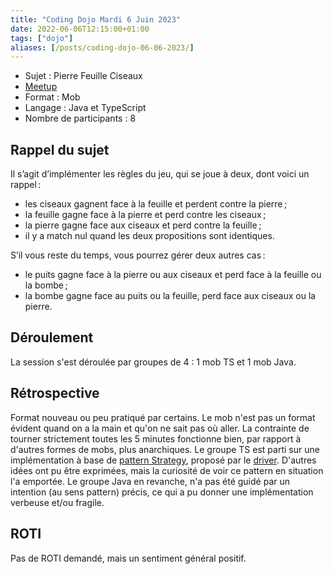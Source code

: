 ```yaml
---
title: "Coding Dojo Mardi 6 Juin 2023"
date: 2022-06-06T12:15:00+01:00
tags: ["dojo"]
aliases: [/posts/coding-dojo-06-06-2023/]
---
```


- Sujet : Pierre Feuille Ciseaux
- [Meetup](https://www.meetup.com/fr-FR/software-craftsmanship-lyon/events/293565557/)
- Format : Mob
- Langage : Java et TypeScript
- Nombre de participants : 8


## Rappel du sujet

Il s’agit d’implémenter les règles du jeu, qui se joue à deux, dont voici un rappel :

- les ciseaux gagnent face à la feuille et perdent contre la pierre ;
- la feuille gagne face à la pierre et perd contre les ciseaux ;
- la pierre gagne face aux ciseaux et perd contre la feuille ;
- il y a match nul quand les deux propositions sont identiques.

S’il vous reste du temps, vous pourrez gérer deux autres cas :

- le puits gagne face à la pierre ou aux ciseaux et perd face à la feuille ou la bombe ;
- la bombe gagne face au puits ou la feuille, perd face aux ciseaux ou la pierre.

## Déroulement

La session s'est déroulée par groupes de 4 : 1 mob TS et 1 mob Java.

## Rétrospective

Format nouveau ou peu pratiqué par certains.
Le mob n'est pas un format évident quand on a la main et qu'on ne sait pas où aller.
La contrainte de tourner strictement toutes les 5 minutes fonctionne bien, par rapport à d'autres formes de mobs, plus anarchiques.
Le groupe TS est parti sur une implémentation à base de [pattern Strategy](https://fr.wikipedia.org/wiki/Strat%C3%A9gie_(patron_de_conception)), proposé par le [driver](https://martinfowler.com/articles/on-pair-programming.html#DriverAndNavigator).
D'autres idées ont pu être exprimées, mais la curiosité de voir ce pattern en situation l'a emportée.
Le groupe Java en revanche, n'a pas été guidé par un intention (au sens pattern) précis, ce qui a pu donner une implémentation verbeuse et/ou fragile.

## ROTI

Pas de ROTI demandé, mais un sentiment général positif.